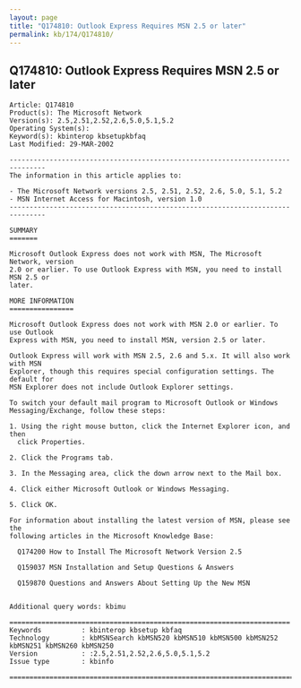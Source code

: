 ```yaml
---
layout: page
title: "Q174810: Outlook Express Requires MSN 2.5 or later"
permalink: kb/174/Q174810/
---
```


## Q174810: Outlook Express Requires MSN 2.5 or later

	Article: Q174810
	Product(s): The Microsoft Network
	Version(s): 2.5,2.51,2.52,2.6,5.0,5.1,5.2
	Operating System(s): 
	Keyword(s): kbinterop kbsetupkbfaq
	Last Modified: 29-MAR-2002
	
	-------------------------------------------------------------------------------
	The information in this article applies to:
	
	- The Microsoft Network versions 2.5, 2.51, 2.52, 2.6, 5.0, 5.1, 5.2 
	- MSN Internet Access for Macintosh, version 1.0 
	-------------------------------------------------------------------------------
	
	SUMMARY
	=======
	
	Microsoft Outlook Express does not work with MSN, The Microsoft Network, version
	2.0 or earlier. To use Outlook Express with MSN, you need to install MSN 2.5 or
	later.
	
	MORE INFORMATION
	================
	
	Microsoft Outlook Express does not work with MSN 2.0 or earlier. To use Outlook
	Express with MSN, you need to install MSN, version 2.5 or later.
	
	Outlook Express will work with MSN 2.5, 2.6 and 5.x. It will also work with MSN
	Explorer, though this requires special configuration settings. The default for
	MSN Explorer does not include Outlook Explorer settings.
	
	To switch your default mail program to Microsoft Outlook or Windows
	Messaging/Exchange, follow these steps:
	
	1. Using the right mouse button, click the Internet Explorer icon, and then
	  click Properties.
	
	2. Click the Programs tab.
	
	3. In the Messaging area, click the down arrow next to the Mail box.
	
	4. Click either Microsoft Outlook or Windows Messaging.
	
	5. Click OK.
	
	For information about installing the latest version of MSN, please see the
	following articles in the Microsoft Knowledge Base:
	
	  Q174200 How to Install The Microsoft Network Version 2.5
	
	  Q159037 MSN Installation and Setup Questions & Answers
	
	  Q159870 Questions and Answers About Setting Up the New MSN
	
	
	Additional query words: kbimu
	
	======================================================================
	Keywords          : kbinterop kbsetup kbfaq
	Technology        : kbMSNSearch kbMSN520 kbMSN510 kbMSN500 kbMSN252 kbMSN251 kbMSN260 kbMSN250
	Version           : :2.5,2.51,2.52,2.6,5.0,5.1,5.2
	Issue type        : kbinfo
	
	=============================================================================
	
